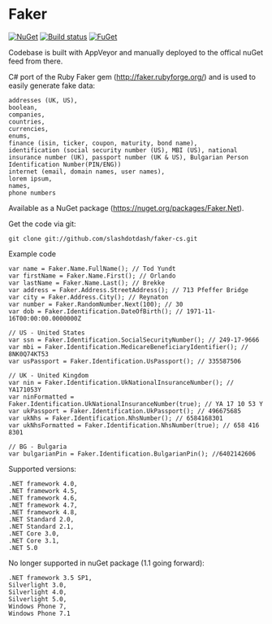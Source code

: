 # Faker

[![NuGet](https://img.shields.io/nuget/v/faker.net.svg)](https://www.nuget.org/packages/faker.net)
[![Build status](https://ci.appveyor.com/api/projects/status/uy628dn0tfl0triy?svg=true)](https://ci.appveyor.com/project/oriches/faker-cs)
[![FuGet](https://www.fuget.org/packages/Faker.Net/badge.svg)](https://www.fuget.org/packages/Faker.Net/badge.svg)

Codebase is built with AppVeyor and manually deployed to the offical nuGet feed from there.

C# port of the Ruby Faker gem (http://faker.rubyforge.org/) and is used to easily generate fake data:

	addresses (UK, US),
	boolean,
	companies,
	countries,
	currencies,
	enums,
	finance (isin, ticker, coupon, maturity, bond name),
	identification (social security number (US), MBI (US), national insurance number (UK), passport number (UK & US), Bulgarian Person Identification Number(PIN/ENG))
	internet (email, domain names, user names),
	lorem ipsum,
	names,
	phone numbers

Available as a NuGet package (https://nuget.org/packages/Faker.Net).

Get the code via git:

    git clone git://github.com/slashdotdash/faker-cs.git

Example code 
```CSharp
var name = Faker.Name.FullName(); // Tod Yundt
var firstName = Faker.Name.First(); // Orlando
var lastName = Faker.Name.Last(); // Brekke
var address = Faker.Address.StreetAddress(); // 713 Pfeffer Bridge
var city = Faker.Address.City(); // Reynaton
var number = Faker.RandomNumber.Next(100); // 30
var dob = Faker.Identification.DateOfBirth(); // 1971-11-16T00:00:00.0000000Z

// US - United States
var ssn = Faker.Identification.SocialSecurityNumber(); // 249-17-9666
var mbi = Faker.Identification.MedicareBeneficiaryIdentifier(); // 8NK0Q74KT53
var usPassport = Faker.Identification.UsPassport(); // 335587506

// UK - United Kingdom
var nin = Faker.Identification.UkNationalInsuranceNumber(); // YA171053Y
var ninFormatted = Faker.Identification.UkNationalInsuranceNumber(true); // YA 17 10 53 Y
var ukPassport = Faker.Identification.UkPassport(); // 496675685
var ukNhs = Faker.Identification.NhsNumber(); // 6584168301
var ukNhsFormatted = Faker.Identification.NhsNumber(true); // 658 416 8301

// BG - Bulgaria
var bulgarianPin = Faker.Identification.BulgarianPin(); //6402142606

```

Supported versions:

	.NET framework 4.0,
	.NET framework 4.5,
	.NET framework 4.6,
	.NET framework 4.7,
	.NET framework 4.8,
	.NET Standard 2.0,
	.NET Standard 2.1,
	.NET Core 3.0,
	.NET Core 3.1,
	.NET 5.0

No longer supported in nuGet package (1.1 going forward):

	.NET framework 3.5 SP1,
	Silverlight 3.0,
	Silverlight 4.0,
	Silverlight 5.0,
	Windows Phone 7,
	Windows Phone 7.1
